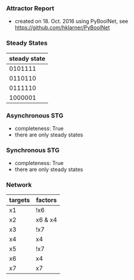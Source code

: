 

### Attractor Report
 * created on 18. Oct. 2016 using PyBoolNet, see https://github.com/hklarner/PyBoolNet

### Steady States
| steady state |
| ------------ | 
| 0101111      |
| 0110110      |
| 0111110      |
| 1000001      |

### Asynchronous STG
 * completeness: True
 * there are only steady states

### Synchronous STG
 * completeness: True
 * there are only steady states

### Network
| targets | factors                     |
| ------- | --------------------------- |
| x1      | !x6                         |
| x2      | x6 & x4 | x2 & x6 | x2 & x4 |
| x3      | !x7                         |
| x4      | x4                          |
| x5      | !x7 | x2                    |
| x6      | x4 | x3                     |
| x7      | x7 | !x2                    |

